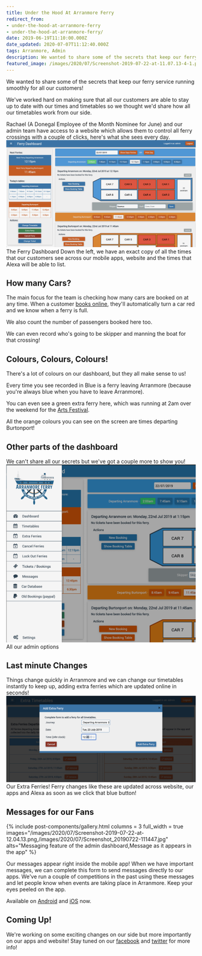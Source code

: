 ```yaml
---
title: Under the Hood At Arranmore Ferry
redirect_from:
- under-the-hood-at-arranmore-ferry
- under-the-hood-at-arranmore-ferry/
date: 2019-06-19T11:10:00.000Z
date_updated: 2020-07-07T11:12:40.000Z
tags: Arranmore, Admin
description: We wanted to share some of the secrets that keep our ferry service running smoothly for all our customers!
featured_image: /images/2020/07/Screenshot-2019-07-22-at-11.07.13-4-1.png
---
```


We wanted to share some of the secrets that keep our ferry service running smoothly for all our customers!

We've worked hard on making sure that all our customers are able to stay up to date with our times and timetables so we thought we'd share how all our timetables work from our side.

Rachael (A Donegal Employee of the Month Nominee for June) and our admin team have access to a website which allows them to control all ferry crossings with a couple of clicks, here's what she sees every day.
![](/images/2020/07/Screenshot-2019-07-22-at-11.07.13-4-1.png)The Ferry Dashboard
Down the left, we have an exact copy of all the times that our customers see across our mobile apps, website and the times that Alexa will be able to list.

## How many Cars?

The main focus for the team is checking how many cars are booked on at any time. When a customer [books online](https://arranmorefastferry.com/tickets), they'll automatically turn a car red and we know when a ferry is full.

We also count the number of passengers booked here too.

We can even record who's going to be skipper and manning the boat for that crossing!

## Colours, Colours, Colours!

There's a lot of colours on our dashboard, but they all make sense to us!

Every time you see recorded in Blue is a ferry leaving Arranmore (because you're always blue when you have to leave Arranmore).

You can even see a green extra ferry here, which was running at 2am over the weekend for the [Arts Festival](https://blog.arranmorefastferry.com/earagail-arts-festival/).

All the orange colours you can see on the screen are times departing Burtonport!

## Other parts of the dashboard

We can't share all our secrets but we've got a couple more to show you!
![](/images/2020/07/Screenshot-2019-07-22-at-11.10.25.png)All our admin options
## Last minute Changes

Things change quickly in Arranmore and we can change our timetables instantly to keep up, adding extra ferries which are updated online in seconds!
![](/images/2020/07/Screenshot-2019-07-22-at-11.11.14.png)Our Extra Ferries!
Ferry changes like these are updated across website, our apps and Alexa as soon as we click that blue button!

## Messages for our Fans

{% include post-components/gallery.html
	columns = 3
	full_width = true
	images="/images/2020/07/Screenshot-2019-07-22-at-12.04.13.png,/images/2020/07/Screenshot_20190722-111447.jpg"
	alts="Messaging feature of the admin dashboard,Message as it appears in the app"
%}

Our messages appear right inside the mobile app!
When we have important messages, we can complete this form to send messages directly to our apps. We've run a couple of competitions in the past using these messages and let people know when events are taking place in Arranmore. Keep your eyes peeled on the app.

Available on [Android](https://play.google.com/store/apps/details?id=com.matloughnane.arranmoreff&amp;hl=en) and [iOS](https://apps.apple.com/app/arranmore-ferry/id964609530) now.

## Coming Up!

We're working on some exciting changes on our side but more importantly on our apps and website! Stay tuned on our [facebook](https://www.facebook.com/thearranmoreferry/) and [twitter](https://twitter.com/ArranmoreFFerry) for more info!

